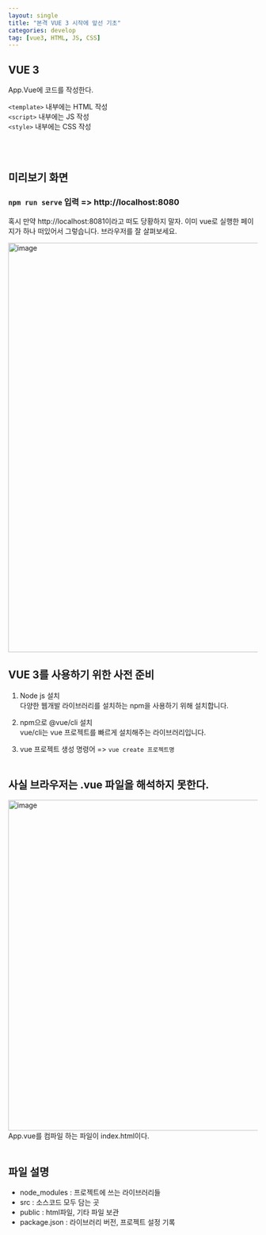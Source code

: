 ```yaml
---
layout: single
title: "본격 VUE 3 시작에 앞선 기초"
categories: develop
tag: [vue3, HTML, JS, CSS]
---
```


## VUE 3

App.Vue에 코드를 작성한다.

`<template>` 내부에는 HTML 작성 <br>
`<script>` 내부에는 JS 작성 <br>
`<style>` 내부에는 CSS 작성 <br>

<br>
<br>

## 미리보기 화면

### `npm run serve` 입력 => http://localhost:8080

혹시 만약 http://localhost:8081이라고 떠도 당황하지 말자.
이미 vue로 실행한 페이지가 하나 떠있어서 그렇습니다. 브라우저를 잘 살펴보세요.

<img width="826" alt="image" src="https://user-images.githubusercontent.com/76719920/165705726-da4e51b4-b43c-411f-8ee6-3b2ea5d34c0b.png">

## VUE 3를 사용하기 위한 사전 준비

1. Node js 설치
   <br>
   다양한 웹개발 라이브러리를 설치하는 npm을 사용하기 위해 설치합니다.

2. npm으로 @vue/cli 설치
   <br>
   vue/cli는 vue 프로젝트를 빠르게 설치해주는 라이브러리입니다.

3. vue 프로젝트 생성 명령어 => `vue create 프로젝트명`
   <br>
   <br>

## 사실 브라우저는 .vue 파일을 해석하지 못한다.

<img width="667" alt="image" src="https://user-images.githubusercontent.com/76719920/165714506-686e0241-88df-4ff1-a33c-67e5c88aba81.png">
<br>
App.vue를 컴파일 하는 파일이 index.html이다.

<br>
<br>

## 파일 설명

- node_modules : 프로젝트에 쓰는 라이브러리들
- src : 소스코드 모두 담는 곳
- public : html파일, 기타 파일 보관
- package.json : 라이브러리 버전, 프로젝트 설정 기록
